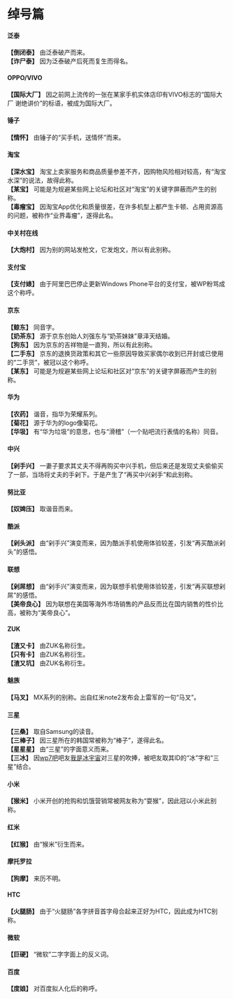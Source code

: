 ﻿# 绰号篇
#### 泛泰
**【倒闭泰】** 由泛泰破产而来。  
**【诈尸泰】** 因为泛泰破产后死而复生而得名。
#### OPPO/VIVO
**【国际大厂】** 因之前网上流传的一张在某家手机实体店印有VIVO标志的“国际大厂 谢绝讲价”的标语，被成为国际大厂。
#### 锤子
**【情怀】** 由锤子的“买手机，送情怀”而来。
#### 淘宝
**【深水宝】** 淘宝上卖家服务和商品质量参差不齐，因购物风险相对较高，有“淘宝水深”的说法，故得此称。  
**【某宝】** 可能是为规避某些网上论坛和社区对“淘宝”的关键字屏蔽而产生的别称。  
**【毒瘤宝】** 因淘宝App优化和质量很差，在许多机型上都产生卡顿、占用资源高的问题，被称作“业界毒瘤”，遂得此名。
#### 中关村在线
**【大炮村】** 因为别的网站发枪文，它发炮文，所以有此别称。
#### 支付宝
**【支付婊】** 由于阿里巴巴停止更新Windows Phone平台的支付宝，被WP粉骂成这个称呼。
#### 京东
**【鲸东】** 同音字。  
**【奶茶东】** 源于京东创始人刘强东与“奶茶妹妹”章泽天结婚。  
**【狗东】** 因为京东的吉祥物是一直狗，所以有此别称。  
**【二手东】** 京东的退换货政策和其它一些原因导致买家偶尔收到已开封或已使用的“二手货”，被冠以这个称呼。  
**【某东】** 可能是为规避某些网上论坛和社区对“京东”的关键字屏蔽而产生的别称。  
#### 华为
**【农药】** 谐音，指华为荣耀系列。  
**【菊花】** 源于华为的logo像菊花。  
**【华圾】** 有“华为垃圾”的意思，也与“滑稽”（一个贴吧流行表情的名称）同音。
#### 中兴
**【剁手兴】** 一妻子要求其丈夫不得再购买中兴手机，但后来还是发现丈夫偷偷买了一部，当场将丈夫的手剁下。于是产生了“再买中兴剁手”和此别称。
#### 努比亚  
**【奴婢压】** 取谐音而来。
#### 酷派
**【剁头派】** 由“剁手兴”演变而来，因为酷派手机使用体验较差，引发“再买酷派剁头”的感悟。
#### 联想
**【剁屌想】** 由“剁手兴”演变而来，因为联想手机使用体验较差，引发“再买联想剁屌”的感悟。  
**【美帝良心】** 因为联想在美国等海外市场销售的产品反而比在国内销售的性价比高，被称为“美帝良心”。
#### ZUK
**【渣又卡】** 由ZUK名称衍生。  
**【只有卡】** 由ZUK名称衍生。  
**【渣又坑】** 由ZUK名称衍生。
#### 魅族
**【马叉】** MX系列的别称。出自红米note2发布会上雷军的一句“马叉”。
#### 三星
**【三桑】** 取自Samsung的读音。  
**【三棒子】** 因三星所在的韩国常被称为“棒子”，遂得此名。  
**【星星星】** 由“三星”的字面意义而来。  
**【三冰】** 因[wp7吧](http://tieba.baidu.com/f?kw=wp7)吧友[我是冰宇宙](http://tieba.baidu.com/home/main?un=我是冰宇宙)对三星的吹捧，被吧友取其ID的“冰”字和“三星”结合。
#### 小米
**【猴米】** 小米开创的抢购和饥饿营销常被网友称为“耍猴”，因此冠以小米此别称。
#### 红米
**【红猴】** 由“猴米”衍生而来。
#### 摩托罗拉
**【狗摩】** 来历不明。
#### HTC
**【火腿肠】** 由于“火腿肠”各字拼音首字母合起来正好为HTC，因此成为HTC别称。
#### 微软
**【巨硬】** “微软”二字字面上的反义词。
#### 百度
**【度娘】** 对百度拟人化后的称呼。
